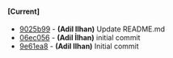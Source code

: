 #### [Current]
 * [9025b99](../../commit/9025b99) - __(Adil Ilhan)__ Update README.md
 * [06ec056](../../commit/06ec056) - __(Adil İlhan)__ initial commit
 * [9e61ea8](../../commit/9e61ea8) - __(Adil Ilhan)__ Initial commit

